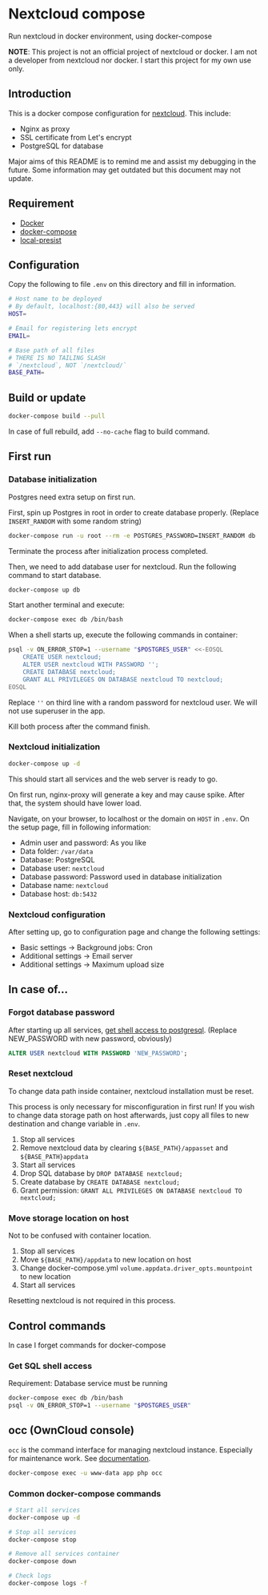 # Nextcloud compose
Run nextcloud in docker environment, using docker-compose

__NOTE__: This project is not an official project of nextcloud or docker.
I am not a developer from nextcloud nor docker. I start this project
for my own use only.

## Introduction
This is a docker compose configuration for [nextcloud]. This include:
 - Nginx as proxy
 - SSL certificate from Let's encrypt
 - PostgreSQL for database

Major aims of this README is to remind me and assist my debugging in the future.
Some information may get outdated but this document may not update.

[nextcloud]: https://nextcloud.com/

## Requirement
 - [Docker]
 - [docker-compose]
 - [local-presist]

[Docker]: https://www.docker.com/
[docker-compose]: https://docs.docker.com/compose/
[local-presist]: https://github.com/CWSpear/local-persist

## Configuration
Copy the following to file `.env` on this directory and fill in information.

```bash
# Host name to be deployed
# By default, localhost:{80,443} will also be served
HOST=

# Email for registering lets encrypt
EMAIL=

# Base path of all files
# THERE IS NO TAILING SLASH
# `/nextcloud`, NOT `/nextcloud/`
BASE_PATH=
```

## Build or update
```bash
docker-compose build --pull
```

In case of full rebuild, add `--no-cache` flag to build command.

## First run
### Database initialization
Postgres need extra setup on first run.

First, spin up Postgres in root in order to create database properly.
(Replace `INSERT_RANDOM` with some random string)

```bash
docker-compose run -u root --rm -e POSTGRES_PASSWORD=INSERT_RANDOM db
```

Terminate the process after initialization process completed.

Then, we need to add database user for nextcloud. Run the following command to start database.

```bash
docker-compose up db
```

Start another terminal and execute:

```bash
docker-compose exec db /bin/bash
```

When a shell starts up, execute the following commands in container:

```bash
psql -v ON_ERROR_STOP=1 --username "$POSTGRES_USER" <<-EOSQL
    CREATE USER nextcloud;
    ALTER USER nextcloud WITH PASSWORD '';
    CREATE DATABASE nextcloud;
    GRANT ALL PRIVILEGES ON DATABASE nextcloud TO nextcloud;
EOSQL
```

Replace `''` on third line with a random password for nextcloud user.
We will not use superuser in the app.

Kill both process after the command finish.

### Nextcloud initialization
```bash
docker-compose up -d
```

This should start all services and the web server is ready to go.

On first run, nginx-proxy will generate a key and may cause spike. After that, the system should have lower load.

Navigate, on your browser, to localhost or the domain on `HOST` in `.env`. On the setup page, fill in following information:

 - Admin user and password: As you like
 - Data folder: `/var/data`
 - Database: PostgreSQL
 - Database user: `nextcloud`
 - Database password: Password used in database initialization
 - Database name: `nextcloud`
 - Database host: `db:5432`

### Nextcloud configuration
After setting up, go to configuration page and change the following settings:
 - Basic settings -> Background jobs: Cron
 - Additional settings -> Email server
 - Additional settings -> Maximum upload size

## In case of...
### Forgot database password
After starting up all services, [get shell access to postgresql](#get-sql-shell-access).
(Replace NEW\_PASSWORD with new password, obviously)

```sql
ALTER USER nextcloud WITH PASSWORD 'NEW_PASSWORD';
```

### Reset nextcloud
To change data path inside container, nextcloud installation must be reset.

This process is only necessary for misconfiguration in first run!
If you wish to change data storage path on host afterwards,
just copy all files to new destination and change variable in `.env`.

1. Stop all services
2. Remove nextcloud data by clearing `${BASE_PATH}/appasset` and `${BASE_PATH}appdata`
3. Start all services
4. Drop SQL database by `DROP DATABASE nextcloud;`
5. Create database by `CREATE DATABASE nextcloud;`
6. Grant permission: `GRANT ALL PRIVILEGES ON DATABASE nextcloud TO nextcloud;`

### Move storage location on host
Not to be confused with container location.

1. Stop all services
2. Move `${BASE_PATH}/appdata` to new location on host
3. Change docker-compose.yml `volume.appdata.driver_opts.mountpoint` to new location
4. Start all services

Resetting nextcloud is not required in this process.

## Control commands
In case I forget commands for docker-compose

### Get SQL shell access
Requirement: Database service must be running

```bash
docker-compose exec db /bin/bash
psql -v ON_ERROR_STOP=1 --username "$POSTGRES_USER"
```

## occ (OwnCloud console)
`occ` is the command interface for managing nextcloud instance. Especially for maintenance work.
See [documentation](https://docs.nextcloud.com/server/13/admin_manual/configuration_server/occ_command.html).

```bash
docker-compose exec -u www-data app php occ
```

### Common docker-compose commands
```bash
# Start all services
docker-compose up -d

# Stop all services
docker-compose stop

# Remove all services container
docker-compose down

# Check logs
docker-compose logs -f
```
